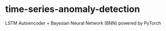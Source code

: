 # time-series-anomaly-detection
LSTM Autoencoder + Bayesian Neural Network (BNN) powered by PyTorch
